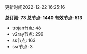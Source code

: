 更新时间2022-12-22 16:25:16

**总订阅: 73**
**总节点: 1440**
**有效节点: 513**
- trojan节点: 48
- v2ray节点: 299
- ss节点: 163
- ssr节点: 3
